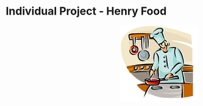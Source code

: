 
# Individual Project - Henry Food

<p align="right">
  <img height="200" src="./cooking.png" />
</p>


